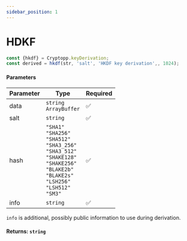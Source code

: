 ```yaml
---
sidebar_position: 1
---
```


# HDKF

```js
const {hkdf} = Cryptopp.keyDerivation;
const derived = hkdf(str, 'salt', 'HKDF key derivation',, 1024);
```

#### Parameters

| Parameter  | Type                                             | Required |
| ---------- | ------------------------------------------------ | -------- |
| data       | `string` <br/> `ArrayBuffer`                     | ✅       |
| salt       | `string`                                         | ✅       |
| hash       | `"SHA1"` <br/> `"SHA256"` <br/> `"SHA512"` <br/>  `"SHA3_256"`  <br/> `"SHA3_512"` <br/>  `"SHAKE128"` <br/> `"SHAKE256"` <br/> `"BLAKE2b"` <br/>  `"BLAKE2s"` <br/>  `"LSH256"` <br/>  `"LSH512"` <br/>  `"SM3"`              | ✅       |
| info      | `string`                                         | ✅       |

`info` is additional, possibly public information to use during derivation.

#### Returns: `string`